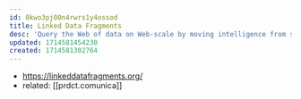 ```yaml
---
id: 0kwo3pj00n4rwrs1y4ossod
title: Linked Data Fragments
desc: 'Query the Web of data on Web-scale by moving intelligence from servers to clients.'
updated: 1714581454230
created: 1714581302764
---
```


- https://linkeddatafragments.org/
- related: [[prdct.comunica]]